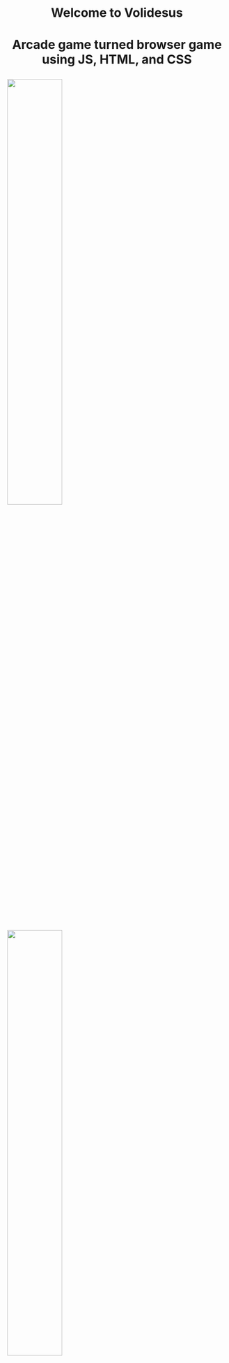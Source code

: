 # <p align="center">Welcome to Volidesus</p>
# <p align="center">Arcade game turned browser game using JS, HTML, and CSS</p>
<img width="50%" src="https://github.com/volidesus/volidesus.github.io/assets/156522750/aaa6f2ae-9507-465e-a939-9043354bb966">
<img width="50%" src="https://github.com/volidesus/volidesus.github.io/assets/156522750/d33df0d4-b687-4578-b45c-a80dfc1db64b">
